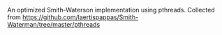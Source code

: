 An optimized Smith-Waterson implementation using pthreads. Collected from https://github.com/laertispappas/Smith-Waterman/tree/master/pthreads